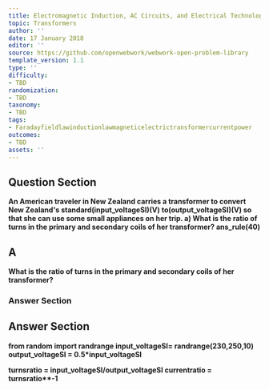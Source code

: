 ```yaml
---
title: Electromagnetic Induction, AC Circuits, and Electrical Technologies
topic: Transformers
author: ''
date: 17 January 2018
editor: ''
source: https://github.com/openwebwork/webwork-open-problem-library
template_version: 1.1
type: ''
difficulty:
- TBD
randomization:
- TBD
taxonomy:
- TBD
tags:
- Faradayfieldlawinductionlawmagneticelectrictransformercurrentpower
outcomes:
- TBD
assets: ''
---
```


## Question Section 

<b>
An American traveler in New Zealand carries a transformer to convert New Zealand's standard(input_voltageSI)(V) to(output_voltageSI)(V) so that she can use some small appliances on her trip.
a) What is the ratio of turns in the primary and secondary coils of her transformer?
ans_rule(40)

## A
What is the ratio of turns in the primary and secondary coils of her transformer?
### Answer Section


## Answer Section

from random import randrange
input_voltageSI= randrange(230,250,10)
output_voltageSI = 0.5*input_voltageSI

turnsratio = input_voltageSI/output_voltageSI
currentratio = turnsratio**-1